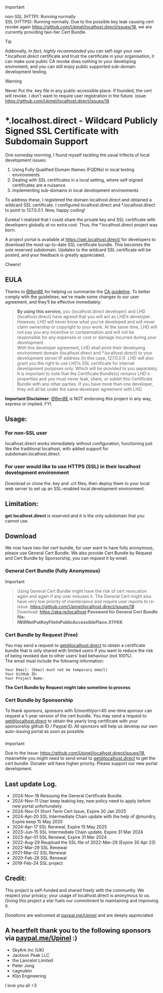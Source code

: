 > [!IMPORTANT]
> non-SSL (HTTP): Running normally  
> SSL (HTTPS): Running normally. Due to the possible key leak causing cert revoke again https://github.com/Upinel/localhost.direct/issues/18, we are currently providing two-tier Cert Bundle.

> [!TIP]
> Addionally, *In fact, highly recommanded* you can self-sign your own *.localhost.direct certificate and trust the certificate in your organisation, it can make sure public CA revoke does nothing to your developing enviroment, and you can still enjoy public supported sub-domain development testing.

> [!WARNING]
> Never Put the .key file in any public accessible place. If founded, the cert will revoke. I don't want to require user registration in the future. issue: https://github.com/Upinel/localhost.direct/issues/18

# *.localhost.direct - Wildcard Publicly Signed SSL Certificate with Subdomain Support
One someday morning, I found myself tackling the usual trifecta of local development issues:

1. Using Fully Qualified Domain Names (FQDNs) in local testing environments
2. Dealing with SSL certificates in a local setting, where self-signed certificates are a nuisance
3. Implementing sub-domains in local development environments

To address these, I registered the domain localhost.direct and obtained a wildcard SSL certificate. I configured localhost.direct and *.localhost.direct to point to 127.0.0.1. Now, happy coding!

Eureka! I realized that I could share the private key and SSL certificate with developers globally at no extra cost. Thus, the *.localhost.direct project was born.

A project portal is available at https://get.localhost.direct/ for developers to download the most up-to-date SSL certificate bundle. This becomes the sole reserved subdomain. Updates to the wildcard SSL certificate will be posted, and your feedback is greatly appreciated.

Cheers!

## EULA
Thanks to [@BenBE](https://github.com/BenBE) for helping us summarize the [CA guideline](https://github.com/Upinel/localhost.direct/issues/19). To better comply with the guidelines, we’ve made some changes to our user agreement, and they’ll be effective immediately:
> **By using this service,** you (localhost.direct developer) and LHD (localhost.direct) have agreed that you will act as LHD’s developer. However, LHD will never know what you’ve developed and will never claim ownership or copyright to your work. At the same time, LHD will not pay you any incentive or compensation and will not be responsible for any expenses or cost or damage incurred during your development.  
> With this developer agreement, LHD shall point their developing environment domain (localhost.direct and *.localhost.direct) to your development server IP address (in this case, 127.0.0.1). LHD will also grant you the right to use LHD’s SSL certificate for internal development purposes only. Which will be provided to you separately.  
> It is important to note that the Certificate Bundle(s) remains LHD's properties and you must never leak, share, or sublet this Certificate Bundle with any other parties. If you have more than one developer, they will all be under the same developer agreement with LHD.
  
**Important Disclaimer**: [@BenBE](https://github.com/BenBE) is NOT endorsing this project in any way, express or implied. FYI.

## Usage:  
### For non-SSL user

localhost.direct works immediately without configuration, functioning just like the traditional localhost, with added support for subdomain.localhost.direct.

###  For user would like to use HTTPS (SSL) in their localhost development environment

Download or clone the .key and .crt files, then deploy them to your local web server to set up an SSL-enabled local development environment.

## Limitation:
**get.localhost.direct** is reserved and it is the only subdomain that you cannot use.

## Download

We now have two-tier cert bundle, for user want to have fully anonymous, please use General Cert Bundle.
We also provide Cert Bundle by Request and Cert Bundle by Sponsorship, you can request it by email.

### General Cert Bundle (fully Anonymous)
> [!IMPORTANT]
> > Using General Cert Bundle might have the risk of cert revocation again and again if any user misuses it. The General Cert might also have very low priority of maintenance and require user reports to re-issue. https://github.com/Upinel/localhost.direct/issues/18        
Download: https://aka.re/localhost
**Password for General Cert Bundle file:**  
**IWillNotPutKeyFileInPublicAccessiblePlace.X1YKK**

### Cert Bundle by Request (Free)
You may send a request to get@localhost.direct to obtain a certificate bundle that is only shared with limited users if you want to reduce the risk of being revoked due to other users’ bad behaviour (not 100%).  
The email must include the following information:  
```
Your Email: (Email must not be temporary email)
Your GitHub ID:
Your Project Name: 
```
**The Cert Bundle by Request might take sometime to process**

### Cert Bundle by Sponsorship
To thank sponsors, sponsors with $5/monthly or >$40 one-time sponsor can request a 1-year version of the cert bundle. You may send a request to get@localhost.direct to obtain the yearly long certificate with your sponsorship github ID / Paypal ID. All sponsors will help us develop our own auto-issuing portal as soon as possible.

### 
> [!IMPORTANT]
> Due to the Issue: https://github.com/Upinel/localhost.direct/issues/18, meanwhile you might need to send email to get@localhost.direct to get the cert bundle. Donater will have higher priority. Please support our new portal development.

## Last update Log. 
- 2024-Nov-19 Reissuing the General Certificate Bundle.
- 2024-Nov-11 User keep leaking key, new policy need to apply before new portal unfortunately.
- 2024-Nov-01 Short Term Cert Issue, Expire 30 Jan 2025
- 2024-Apr-20 SSL Intermediate Chain update with the help of @mundry, Expire keep 15 May 2025
- 2024-Apr-17 SSL Renewal, Expire 15 May 2025
- 2023-Jun-15 SSL Intermediate Chain update, Expire 31 Mar 2024
- 2023-Apr-01 SSL Renewal, Expire 31 Mar 2024
- 2022-Aug-29 Reupload the SSL file of 2022-Mar-29 (Expire 30 Apr 23)
- 2022-Mar-29 SSL Renewal  
- 2021-Mar-02 SSL Renewal  
- 2020-Feb-26 SSL Renewal  
- 2019-Feb-24 SSL project 

## Credit: 
This project is self-funded and shared freely with the community. We respect your privacy; your usage of localhost.direct is anonymous to us.  
Giving this project a star fuels our commitment to maintaining and improving it.

*Donations* are welcomed at [paypal.me/Upinel](https://paypal.me/Upinel) and are deeply appreciated. 

## A heartfelt thank you to the following sponsors via [paypal.me/Upinel](https://paypal.me/Upinel) :)
- SkyArk Inc (UK)
- Jackson Peak LLC
- the Lancelot Limited
- Peter Jong  
- cagnulein
- Klijn Engineering

I love you all <3
